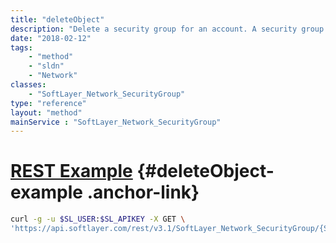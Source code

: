 ```yaml
---
title: "deleteObject"
description: "Delete a security group for an account. A security group cannot be deleted if any network components are attached or if the security group is a remote security group for a [SoftLayer_Network_SecurityGroup_Rule](/reference/datatypes/SoftLayer_Network_SecurityGroup_Rule). "
date: "2018-02-12"
tags:
    - "method"
    - "sldn"
    - "Network"
classes:
    - "SoftLayer_Network_SecurityGroup"
type: "reference"
layout: "method"
mainService : "SoftLayer_Network_SecurityGroup"
---
```


# [REST Example](#deleteObject-example) <a href="/article/rest/"><i class="fas fa-question"></i></a> {#deleteObject-example .anchor-link} 
```bash
curl -g -u $SL_USER:$SL_APIKEY -X GET \
'https://api.softlayer.com/rest/v3.1/SoftLayer_Network_SecurityGroup/{SoftLayer_Network_SecurityGroupID}/deleteObject'
```

